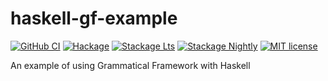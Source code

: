 # haskell-gf-example

[![GitHub CI](https://github.com/anka-213/haskell-gf-example/workflows/CI/badge.svg)](https://github.com/anka-213/haskell-gf-example/actions)
[![Hackage](https://img.shields.io/hackage/v/haskell-gf-example.svg?logo=haskell)](https://hackage.haskell.org/package/haskell-gf-example)
[![Stackage Lts](http://stackage.org/package/haskell-gf-example/badge/lts)](http://stackage.org/lts/package/haskell-gf-example)
[![Stackage Nightly](http://stackage.org/package/haskell-gf-example/badge/nightly)](http://stackage.org/nightly/package/haskell-gf-example)
[![MIT license](https://img.shields.io/badge/license-MIT-blue.svg)](LICENSE)

An example of using Grammatical Framework with Haskell
